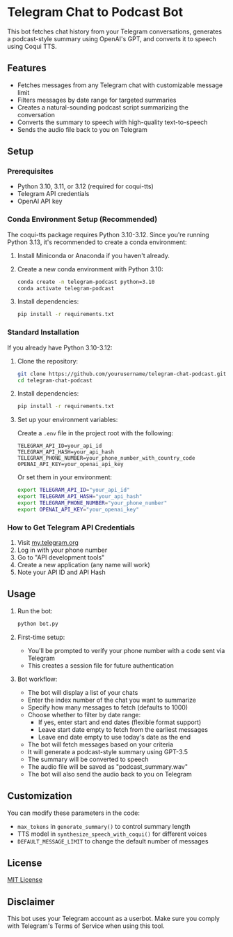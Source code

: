 # Telegram Chat to Podcast Bot

This bot fetches chat history from your Telegram conversations, generates a podcast-style summary using OpenAI's GPT, and converts it to speech using Coqui TTS.

## Features

- Fetches messages from any Telegram chat with customizable message limit
- Filters messages by date range for targeted summaries
- Creates a natural-sounding podcast script summarizing the conversation
- Converts the summary to speech with high-quality text-to-speech
- Sends the audio file back to you on Telegram

## Setup

### Prerequisites

- Python 3.10, 3.11, or 3.12 (required for coqui-tts)
- Telegram API credentials
- OpenAI API key

### Conda Environment Setup (Recommended)

The coqui-tts package requires Python 3.10-3.12. Since you're running Python 3.13, it's recommended to create a conda environment:

1. Install Miniconda or Anaconda if you haven't already.

2. Create a new conda environment with Python 3.10:
   ```bash
   conda create -n telegram-podcast python=3.10
   conda activate telegram-podcast
   ```

3. Install dependencies:
   ```bash
   pip install -r requirements.txt
   ```

### Standard Installation

If you already have Python 3.10-3.12:

1. Clone the repository:
   ```bash
   git clone https://github.com/yourusername/telegram-chat-podcast.git
   cd telegram-chat-podcast
   ```

2. Install dependencies:
   ```bash
   pip install -r requirements.txt
   ```

3. Set up your environment variables:

   Create a `.env` file in the project root with the following:
   ```
   TELEGRAM_API_ID=your_api_id
   TELEGRAM_API_HASH=your_api_hash
   TELEGRAM_PHONE_NUMBER=your_phone_number_with_country_code
   OPENAI_API_KEY=your_openai_api_key
   ```

   Or set them in your environment:
   ```bash
   export TELEGRAM_API_ID="your_api_id"
   export TELEGRAM_API_HASH="your_api_hash"
   export TELEGRAM_PHONE_NUMBER="your_phone_number"
   export OPENAI_API_KEY="your_openai_key"
   ```

### How to Get Telegram API Credentials

1. Visit [my.telegram.org](https://my.telegram.org/)
2. Log in with your phone number
3. Go to "API development tools"
4. Create a new application (any name will work)
5. Note your API ID and API Hash

## Usage

1. Run the bot:
   ```bash
   python bot.py
   ```

2. First-time setup:
   - You'll be prompted to verify your phone number with a code sent via Telegram
   - This creates a session file for future authentication

3. Bot workflow:
   - The bot will display a list of your chats
   - Enter the index number of the chat you want to summarize
   - Specify how many messages to fetch (defaults to 1000)
   - Choose whether to filter by date range:
     - If yes, enter start and end dates (flexible format support)
     - Leave start date empty to fetch from the earliest messages
     - Leave end date empty to use today's date as the end
   - The bot will fetch messages based on your criteria
   - It will generate a podcast-style summary using GPT-3.5
   - The summary will be converted to speech
   - The audio file will be saved as "podcast_summary.wav"
   - The bot will also send the audio back to you on Telegram

## Customization

You can modify these parameters in the code:
- `max_tokens` in `generate_summary()` to control summary length
- TTS model in `synthesize_speech_with_coqui()` for different voices
- `DEFAULT_MESSAGE_LIMIT` to change the default number of messages

## License

[MIT License](LICENSE)

## Disclaimer

This bot uses your Telegram account as a userbot. Make sure you comply with Telegram's Terms of Service when using this tool. 